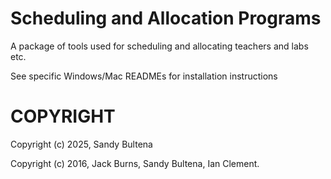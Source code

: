 # Scheduling and Allocation Programs

A package of tools used for scheduling and allocating teachers and labs etc.

See specific Windows/Mac READMEs for installation instructions


# COPYRIGHT

Copyright (c) 2025, Sandy Bultena

Copyright (c) 2016, Jack Burns, Sandy Bultena, Ian Clement. 
